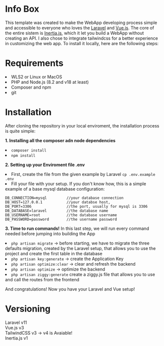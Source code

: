 # Info Box
This template was created to make the WebApp developing process simple and accessible to everyone who loves the [Laravel](https://laravel.com/) and [Vue.js](https://vuejs.org/). 
The core of the entire sistem is [Inertia.js]([url](https://inertiajs.com/)), which it let you build a WebApp without creating an API. I also chose to integrate tailwindcss for a better experience in customizing the web app. To install it locally, here are the following steps:

# Requirements
<li>WLS2 or Linux or MacOS</li>
<li>PHP and Node.js (8.2 and v18 at least)</li>
<li>Composer and npm</li>
<li>git</li>

# Installation
After cloning the repository in your local enviroment, the installation process is quite simple:

**1. Installing all the composer adn node dependencies**
<li><code>composer install</code></li>
<li><code>npm install</code></li>

**2. Setting up your Enviroment file .env**
<li>First, create the file from the given example by Laravel <code>cp .env.example .env</code></li>
<li>
    Fill your file with your setup. If you don't know how, this is a simple example of a base mysql database configuration:
    
    DB_CONNECTION=mysql         //your database connection
    DB_HOST=127.0.0.1           //your databse host, 
    DB_PORT=3306                //the port, usually for mysql is 3306
    DB_DATABASE=laravel         //the database name
    DB_USERNAME=root            //the database username
    DB_PASSWORD=password        //the username password 
</li>

**3. Time to run commands!**
In this last step, we will run every command needed before jumping into building the App
<li><code>php artisan migrate</code> -> before starting, we have to migrate the three defaults migration, created by the Laravel setup, that allows you to use the project and create the first table in the database</li>
<li><code>php artisan key:generate</code> -> create the Application Key</li>
<li><code>php artisan optimize:clear</code> -> clear and refresh the backend</li>
<li><code>php artisan optimize</code> -> optimize the backend</li>
<li><code>php artisan ziggy:generate</code> create a ziggy.js file that allows you to use and call the routes from the frontend</li>

And congratulations! Now you have your Laravel and Vue setup!

# Versioning 
Laravel v11 <br/>
Vue.js v3 <br/>
TailwindCSS v3 -> v4 is Avaiable! <br/>
Inertia.js v1 <br/>

